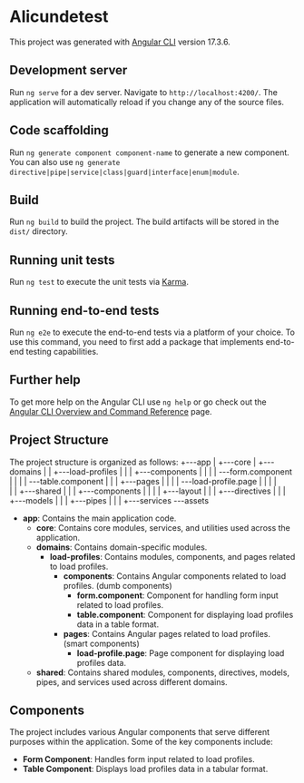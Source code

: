 # Alicundetest

This project was generated with [Angular CLI](https://github.com/angular/angular-cli) version 17.3.6.

## Development server

Run `ng serve` for a dev server. Navigate to `http://localhost:4200/`. The application will automatically reload if you change any of the source files.

## Code scaffolding

Run `ng generate component component-name` to generate a new component. You can also use `ng generate directive|pipe|service|class|guard|interface|enum|module`.

## Build

Run `ng build` to build the project. The build artifacts will be stored in the `dist/` directory.

## Running unit tests

Run `ng test` to execute the unit tests via [Karma](https://karma-runner.github.io).

## Running end-to-end tests

Run `ng e2e` to execute the end-to-end tests via a platform of your choice. To use this command, you need to first add a package that implements end-to-end testing capabilities.

## Further help

To get more help on the Angular CLI use `ng help` or go check out the [Angular CLI Overview and Command Reference](https://angular.io/cli) page.


## Project Structure

The project structure is organized as follows:
+---app
|   +---core
|   +---domains
|   |   +---load-profiles
|   |   |   +---components
|   |   |   |   \---form.component
|   |   |   |   \---table.component
|   |   |   +---pages
|   |   |   |   \---load-profile.page
|   |   |   |   
|   |   +---shared
|   |   |   +---components
|   |   |   |   +---layout
|   |   |   +---directives
|   |   |   +---models
|   |   |   +---pipes
|   |   |   +---services
\---assets


- **app**: Contains the main application code.
  - **core**: Contains core modules, services, and utilities used across the application.
  - **domains**: Contains domain-specific modules.
    - **load-profiles**: Contains modules, components, and pages related to load profiles.
      - **components**: Contains Angular components related to load profiles. (dumb components)
        - **form.component**: Component for handling form input related to load profiles.
        - **table.component**: Component for displaying load profiles data in a table format.
      - **pages**: Contains Angular pages related to load profiles. (smart components)
        - **load-profile.page**: Page component for displaying load profiles data.
  - **shared**: Contains shared modules, components, directives, models, pipes, and services used across different domains.


## Components

The project includes various Angular components that serve different purposes within the application. Some of the key components include:

- **Form Component**: Handles form input related to load profiles.
- **Table Component**: Displays load profiles data in a tabular format.




